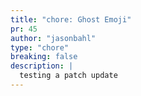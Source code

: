 ```yaml
---
title: "chore: Ghost Emoji"
pr: 45
author: "jasonbahl"
type: "chore"
breaking: false
description: |
  testing a patch update
---
```

